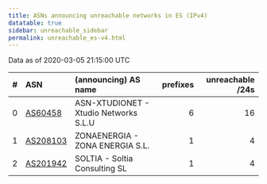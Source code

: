 ```yaml
---
title: ASNs announcing unreachable networks in ES (IPv4)
datatable: true
sidebar: unreachable_sidebar
permalink: unreachable_es-v4.html
---
```


Data as of 2020-03-05 21:15:00 UTC


<div class="datatable-begin"></div>

|   # | ASN                                      | (announcing) AS name                  |   prefixes |   unreachable /24s |
|----:|:-----------------------------------------|:--------------------------------------|-----------:|-------------------:|
|   0 | [AS60458](unreachable_AS60458-v4.html)   | ASN-XTUDIONET - Xtudio Networks S.L.U |          6 |                 16 |
|   1 | [AS208103](unreachable_AS208103-v4.html) | ZONAENERGIA - ZONA ENERGIA S.L.       |          1 |                  4 |
|   2 | [AS201942](unreachable_AS201942-v4.html) | SOLTIA - Soltia Consulting SL         |          1 |                  4 |

<div class="datatable-end"></div>